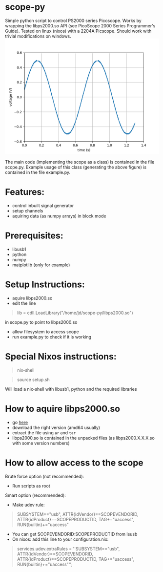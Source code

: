 # scope-py
Simple python script to control PS2000 series Picoscope.
Works by wrapping the libps2000.so API (see PicoScope 2000 Series Programmer's Guide).
Tested on linux (nixos) with a 2204A Picscope.
Should work with trivial modifications on windows.
![image](example.png)

The main code (implementing the scope as a class) is contained in the file scope.py.
Example usage of this class (generating the above figure) is contained in the file example.py.

# Features:
- control inbuilt signal generator
- setup channels
- aquiring data (as numpy arrays) in block mode

# Prerequisites:
- libusb1
- python
- numpy
- matplotlib (only for example)

# Setup Instructions:
- aquire libps2000.so
- edit the line 
>lib = cdll.LoadLibrary("/home/jd/scope-py/libps2000.so")

in scope.py to point to libps2000.so
- allow filesystem to access scope
- run example.py to check if it is working

# Special Nixos instructions:
> nix-shell

> source setup.sh

Will load a nix-shell with libusb1, python and the required libraries

# How to aquire libps2000.so
- go [here](https://labs.picotech.com/picoscope7/debian/pool/main/libp/libps2000/)
- download the right version (amd64 usually)
- extract the file using ```ar``` and ```tar```
- libps2000.so is contained in the unpacked files (as libps2000.X.X.X.so with some version numbers)

# How to allow access to the scope
Brute force option (not recommended):
- Run scripts as root

Smart option (recommended):
- Make udev rule:  
> SUBSYSTEM=="usb", ATTR{idVendor}==SCOPEVENDORID, ATTR{idProduct}==SCOPEPRODUCTID, TAG+="uaccess", RUN{builtin}+="uaccess"
- You can get SCOPEVENDORID:SCOPEPRODUCTID from lsusb
- On nixos: add this line to your configuration.nix:
>services.udev.extraRules = ''SUBSYSTEM=="usb", ATTR{idVendor}==SCOPEVENDORID, ATTR{idProduct}==SCOPEPRODUCTID, TAG+="uaccess", RUN{builtin}+="uaccess"'';

